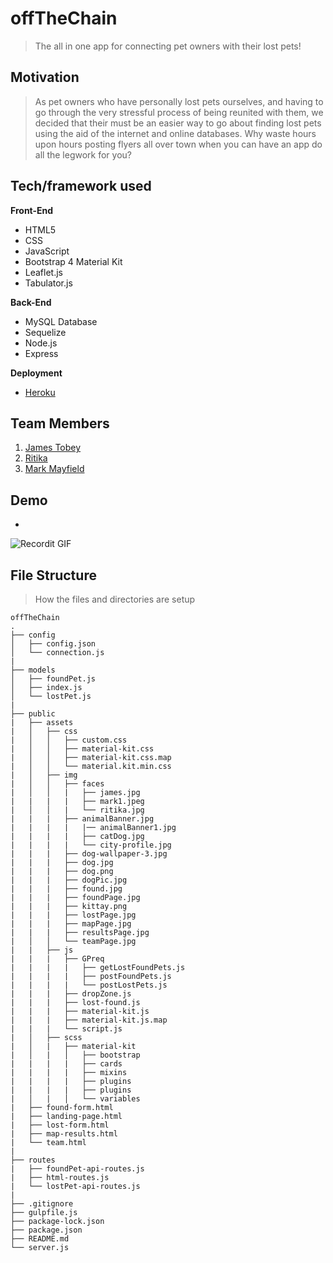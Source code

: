 # offTheChain

> The all in one app for connecting pet owners with their lost pets!

## Motivation

> As pet owners who have personally lost pets ourselves, and having to go through the very stressful process of being reunited with them, we decided that their must be an easier way to go about finding lost pets using the aid of the internet and online databases. Why waste hours upon hours posting flyers all over town when you can have an app do all the legwork for you?

## Tech/framework used

<b>Front-End</b>
- HTML5
- CSS
- JavaScript
- Bootstrap 4 Material Kit
- Leaflet.js
- Tabulator.js

<b>Back-End</b>
- MySQL Database
- Sequelize
- Node.js
- Express
  
<b>Deployment</b>
- [Heroku](https://offthechain-app.herokuapp.com/)
  
## Team Members
1. [James Tobey](https://github.com/jctobey)
2. [Ritika](https://github.com/Ritikawesome)
3. [Mark Mayfield](https://github.com/themarcusaurelius)

## Demo
- [](https://giant.gfycat.com/BlindHomelyAntbear.gif)

![Recordit GIF](https://giant.gfycat.com/BlindHomelyAntbear.gif)



## File Structure
> How the files and directories are setup


```
offTheChain
.
├── config
│   ├── config.json
│   └── connection.js
|
├── models
│   ├── foundPet.js
│   ├── index.js
│   └── lostPet.js
|
├── public
|   ├── assets
|   │   ├── css
|   │   │   ├── custom.css
|   │   │   ├── material-kit.css
|   │   │   ├── material-kit.css.map
|   │   │   └── material.kit.min.css
|   │   ├── img
|   │   │   ├── faces
|   │   │   |   ├── james.jpg
|   |   |   |   ├── mark1.jpeg
|   │   │   |   └── ritika.jpg
|   |   |   ├── animalBanner.jpg
|   |   |   |   |── animalBanner1.jpg
|   |   |   |   ├── catDog.jpg
|   |   |   |   └── city-profile.jpg
|   |   |   ├── dog-wallpaper-3.jpg
|   |   |   ├── dog.jpg
|   |   |   ├── dog.png
|   |   |   ├── dogPic.jpg
|   |   |   ├── found.jpg
|   |   |   ├── foundPage.jpg
|   |   |   ├── kittay.png
|   |   |   ├── lostPage.jpg
|   |   |   ├── mapPage.jpg
|   |   |   ├── resultsPage.jpg
|   │   │   └── teamPage.jpg
|   |   ├── js
|   |   |   ├── GPreq
|   |   |   |   ├── getLostFoundPets.js
|   |   |   |   ├── postFoundPets.js
|   |   |   |   └── postLostPets.js
|   |   |   ├── dropZone.js
|   |   |   ├── lost-found.js
|   |   |   ├── material-kit.js
|   |   |   ├── material-kit.js.map
|   |   |   └── script.js
|   │   ├── scss
|   │   |   ├── material-kit
|   │   |   │   ├── bootstrap
|   |   |   |   ├── cards
|   |   |   |   ├── mixins
|   |   |   |   ├── plugins
|   |   |   |   ├── plugins
|   │   |   │   └── variables
|   ├── found-form.html
|   ├── landing-page.html
|   ├── lost-form.html
|   ├── map-results.html
|   └── team.html
|
├── routes
|   ├── foundPet-api-routes.js
|   ├── html-routes.js
|   └── lostPet-api-routes.js
|
├── .gitignore
├── gulpfile.js
├── package-lock.json
├── package.json
├── README.md
└── server.js
    
```



